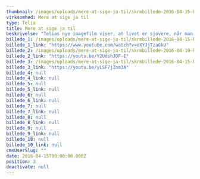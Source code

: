 ```yaml
---
thumbnail: /images/uploads/mere-at-sige-ja-til/skrmbillede-2016-04-15-kl.-13.05.21.png
virksomhed: Mere at sige ja til
type: Telia
title: Mere at sige ja til
beskrivelse: "Telias nye imagefilm viser, at livet er sjovere, når man siger mere ja end nej.\nDet handler om at gribe mulighederne, både når det gælder hverdagssituationer og de mange nye digitale muligheder. Og hos Telia hjælper vi danskerne med at få mest muligt ud af deres digitale liv med fede tjenester, fine fordele, god service og valgfrihed – på Nordens bedste Netværk. Kort sagt – så har vi mere at sige ja til.​"
billede_1: /images/uploads/mere-at-sige-ja-til/skrmbillede-2016-04-15-kl.-13.01.54.png
billede_1_link: "https://www.youtube.com/watch?v=oXYJjTzaGkU"
billede_2: /images/uploads/mere-at-sige-ja-til/skrmbillede-2016-04-19-kl.-10.56.28.png
billede_2_link: "https://youtu.be/Y2UdshJDF-I"
billede_3: /images/uploads/mere-at-sige-ja-til/skrmbillede-2016-04-15-kl.-13.00.26.png
billede_3_link: "https://youtu.be/yLSF7jZnm3A"
billede_4: null
billede_4_link: null
billede_5: null
billede_5_link: null
billede_6: null
billede_6_link: null
billede_7: null
billede_7_link: null
billede_8: null
billede_8_link: null
billede_9: null
billede_9_link: null
billede_10: null
billede_10_link: null
cmsUserSlug: ""
date: 2016-04-15T00:00:00.000Z
position: 3
deactivate: null
---
```


